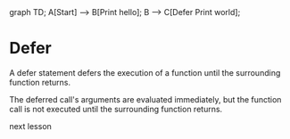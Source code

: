 <div id="chart" class="mermaid">
graph TD;
A[Start] --> B[Print hello];
B --> C[Defer Print world];
</div>

# Defer

A defer statement defers the execution of a function until the surrounding
function returns.

The deferred call's arguments are evaluated immediately, but the function call
is not executed until the surrounding function returns.

<a onclick="nextOpen();confetti()">next lesson</a>
